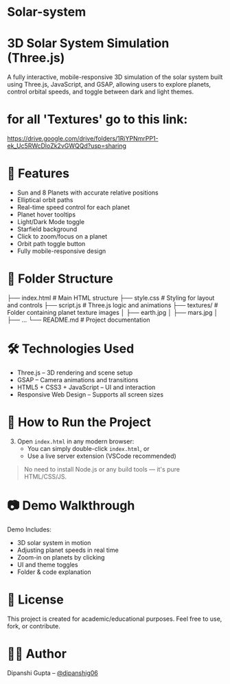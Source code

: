 # Solar-system
# 3D Solar System Simulation (Three.js)

A fully interactive, mobile-responsive 3D simulation of the solar system built using Three.js, JavaScript, and GSAP, allowing users to explore planets, control orbital speeds, and toggle between dark and light themes.

# for all 'Textures' go to this link:
https://drive.google.com/drive/folders/1RiYPNmrPP1-ek_Uc5RWcDloZk2vGWQQd?usp=sharing

# 🚀 Features

-  Sun and 8 Planets with accurate relative positions
-  Elliptical orbit paths
-  Real-time speed control for each planet
-  Planet hover tooltips
-  Light/Dark Mode toggle
-  Starfield background
-  Click to zoom/focus on a planet
-  Orbit path toggle button
-  Fully mobile-responsive design


# 📁 Folder Structure

├── index.html            # Main HTML structure
├── style.css             # Styling for layout and controls
├── script.js             # Three.js logic and animations
├── textures/             # Folder containing planet texture images
│   ├── earth.jpg
│   ├── mars.jpg
│   ├── ...
└── README.md             # Project documentation


# 🛠️ Technologies Used

- Three.js – 3D rendering and scene setup
- GSAP – Camera animations and transitions
- HTML5 + CSS3 + JavaScript – UI and interaction
- Responsive Web Design – Supports all screen sizes

# 🔧 How to Run the Project

3. Open `index.html` in any modern browser:
   - You can simply double-click `index.html`, or
   - Use a live server extension (VSCode recommended)

> No need to install Node.js or any build tools — it's pure HTML/CSS/JS.

# 📷 Demo Walkthrough

Demo Includes:
- 3D solar system in motion
- Adjusting planet speeds in real time
- Zoom-in on planets by clicking
- UI and theme toggles
- Folder & code explanation

# 📄 License

This project is created for academic/educational purposes. Feel free to use, fork, or contribute.

# 👩‍💻 Author

Dipanshi Gupta – [@dipanshig06](https://github.com/dipanshig06)
